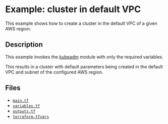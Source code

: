 # Example: cluster in default VPC

This example shows how to create a cluster in the default VPC of a given AWS region.

## Description

This example invokes the [kubeadm](https://github.com/weibeld/terraform-aws-kubeadm) module with only the required variables.

This results in a cluster with default parameters being created in the default VPC and subnet of the configured AWS region.

## Files

- [`main.tf`](https://github.com/weibeld/terraform-aws-kubeadm/blob/master/examples/ex1-cluster-in-default-vpc/main.tf)
- [`variables.tf`](https://github.com/weibeld/terraform-aws-kubeadm/blob/master/examples/ex1-cluster-in-default-vpc/variables.tf)
- [`outputs.tf`](https://github.com/weibeld/terraform-aws-kubeadm/blob/master/examples/ex1-cluster-in-default-vpc/outputs.tf)
- [`terraform.tfvars`](https://github.com/weibeld/terraform-aws-kubeadm/blob/master/examples/ex1-cluster-in-default-vpc/terraform.tfvars)
